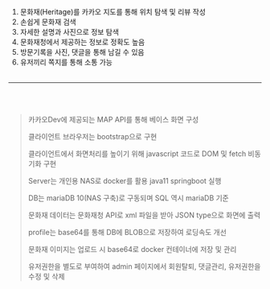 
  

1. 문화재(Heritage)를 카카오 지도를 통해 위치 탐색 및 리뷰 작성
2. 손쉽게 문화재 검색
3. 자세한 설명과 사진으로 정보 탐색
4. 문화재청에서 제공하는 정보로 정확도 높음
5. 방문기록을 사진, 댓글을 통해 남길 수 있음
6. 유저끼리 쪽지를 통해 소통 가능
<br/><br/>
<hr>
<br/><br/>


> 카카오Dev에 제공되는 MAP API를 통해 베이스 화면 구성
> 
> 클라이언트 브라우저는 bootstrap으로 구현
> 
> 클라이언트에서 화면처리를 높이기 위해 javascript 코드로 DOM 및 fetch 비동기화 구현
> 
> Server는 개인용 NAS로 docker를 활용 java11 springboot 실행
> 
> DB는 mariaDB 10(NAS 구축)로 구동되며 SQL 역시 mariaDB 기준
> 
> 문화재 데이터는 문화재청 API로 xml 파일을 받아 JSON type으로 화면에 출력
> 
> profile는 base64를 통해 DB에 BLOB으로 저장하여 로딩속도 개선
> 
> 문화재 이미지는 업로드 시 base64로 docker 컨테이너에 저장 및 관리
> 
> 유저권한을 별도로 부여하여 admin 페이지에서 회원탈퇴, 댓글관리, 유저권한을 수정 및 삭제
